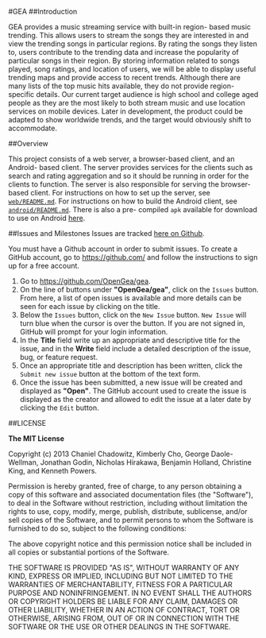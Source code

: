 #GEA
##Introduction

GEA provides a music streaming service with built-in region- based music
trending. This allows users to stream the songs they are interested in and view
the trending songs in particular regions. By rating the songs they listen to,
users contribute to the trending data and increase the popularity of particular
songs in their region. By storing information related to songs played, song
ratings, and location of users, we will be able to display useful trending maps
and provide access to recent trends. Although there are many lists of the top
music hits available, they do not provide region-specific details. Our current
target audience is high school and college aged people as they are the most
likely to both stream music and use location services on mobile devices. Later
in development, the product could be adapted to show worldwide trends, and the
target would obviously shift to accommodate.

##Overview

This project consists of a web server, a browser-based client, and an Android-
based client. The server provides services for the clients such as search and
rating aggregation and so it should be running in order for the clients to
function. The server is also responsible for serving the browser-based client.
For instructions on how to set up the server, see
[`web/README.md`](web/README.md). For instructions on how to build the Android
client, see [`android/README.md`](android/README.md). There is also a pre-
compiled `apk` available for download to use on Android
[here](https://s3.amazonaws.com/OpenGea/Gea.apk).

##Issues and Milestones
Issues are tracked [here on Github](https://github.com/OpenGea/gea/issues).

You must have a Github account in order to submit issues. To create a GitHub
account, go to <https://github.com/> and follow the instructions to sign up for
a free account.

1. Go to <https://github.com/OpenGea/gea>.
2. On the line of buttons under **"OpenGea/gea"**, click on the `Issues` button. From here, a list of open issues is available and more details can be seen for each issue by clicking on the title.
3. Below the `Issues` button, click on the `New Issue` button. `New Issue` will turn blue when the cursor is over the button. If you are not signed in, GitHub will prompt for your login information.
4. In the **Title** field write up an appropriate and descriptive title for the issue, and in the **Write** field include a detailed description of the issue, bug, or feature request.
5. Once an appropriate title and description has been written, click the `Submit new issue` button at the bottom of the text form.
6. Once the issue has been submitted, a new issue will be created and displayed as **"Open"**. The GitHub account used to create the issue is displayed as the creator and allowed to edit the issue at a later date by clicking the `Edit` button.

##LICENSE

**The MIT License**

Copyright (c) 2013 Chaniel Chadowitz, Kimberly Cho, George Daole-Wellman,
Jonathan Godin, Nicholas Hirakawa, Benjamin Holland, Christine King, and Kenneth
Powers.

Permission is hereby granted, free of charge, to any person obtaining a copy of
this software and associated documentation files (the "Software"), to deal in
the Software without restriction, including without limitation the rights to
use, copy, modify, merge, publish, distribute, sublicense, and/or sell copies of
the Software, and to permit persons to whom the Software is furnished to do so,
subject to the following conditions:

The above copyright notice and this permission notice shall be included in all
copies or substantial portions of the Software.

THE SOFTWARE IS PROVIDED "AS IS", WITHOUT WARRANTY OF ANY KIND, EXPRESS OR
IMPLIED, INCLUDING BUT NOT LIMITED TO THE WARRANTIES OF MERCHANTABILITY, FITNESS
FOR A PARTICULAR PURPOSE AND NONINFRINGEMENT. IN NO EVENT SHALL THE AUTHORS OR
COPYRIGHT HOLDERS BE LIABLE FOR ANY CLAIM, DAMAGES OR OTHER LIABILITY, WHETHER
IN AN ACTION OF CONTRACT, TORT OR OTHERWISE, ARISING FROM, OUT OF OR IN
CONNECTION WITH THE SOFTWARE OR THE USE OR OTHER DEALINGS IN THE SOFTWARE.
